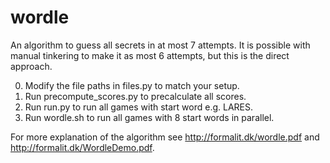 # wordle
An algorithm to guess all secrets in at most 7 attempts.
It is possible with manual tinkering to make it as most 6 attempts, but this is the direct approach.

0. Modify the file paths in files.py to match your setup.
1. Run precompute_scores.py to precalculate all scores.
2. Run run.py to run all games with start word e.g. LARES.
3. Run wordle.sh to run all games with 8 start words in parallel.

For more explanation of the algorithm see http://formalit.dk/wordle.pdf and http://formalit.dk/WordleDemo.pdf.